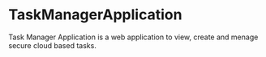 # TaskManagerApplication
Task Manager Application is a web application to view, create and menage secure cloud based tasks. 

